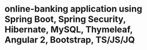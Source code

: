 # online-banking application using Spring Boot, Spring Security, Hibernate, MySQL, Thymeleaf, Angular 2, Bootstrap, TS/JS/JQ
